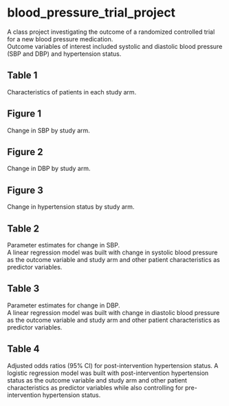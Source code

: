 # blood_pressure_trial_project
A class project investigating the outcome of a randomized controlled trial for a
new blood pressure medication.  
Outcome variables of interest included systolic and diastolic blood pressure (SBP and 
DBP) and hypertension status.

## Table 1
Characteristics of patients in each study arm.

## Figure 1
Change in SBP by study arm.

## Figure 2
Change in DBP by study arm.

## Figure 3
Change in hypertension status by study arm.

## Table 2
Parameter estimates for change in SBP.  
A linear regression model was built with change in systolic blood pressure as the 
outcome variable and study arm and other patient characteristics as predictor variables.

## Table 3
Parameter estimates for change in DBP.  
A linear regression model was built with change in diastolic blood pressure as the 
outcome variable and study arm and other patient characteristics as predictor variables.

## Table 4
Adjusted odds ratios (95% CI) for post-intervention hypertension status.
A logistic regression model was built with post-intervention hypertension status as the 
outcome variable and study arm and other patient characteristics as predictor variables 
while also controlling for pre-intervention hypertension status.
